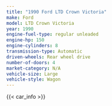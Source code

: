 ```yaml
---
title: "1990 Ford LTD Crown Victoria"
make: Ford
model: LTD Crown Victoria
year: 1990
engine-fuel-type: regular unleaded
engine-hp: 150
engine-cylinders: 8
transmission-type: Automatic
driven-wheels: Rear wheel drive
number-of-doors: 4
market-category: N/A
vehicle-size: Large
vehicle-style: Wagon
---
```


{{< car_info >}}
